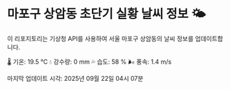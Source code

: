 
# 마포구 상암동 초단기 실황 날씨 정보 🌤️

이 리포지토리는 기상청 API를 사용하여 서울 마포구 상암동의 날씨 정보를 업데이트합니다. 

🌡️ 기온: 19.5 ℃
💧 강수량: 0 mm
💦 습도: 58 %
🌬️ 풍속: 1.4 m/s

마지막 업데이트 시각: 2025년 09월 22일 04시 07분    
